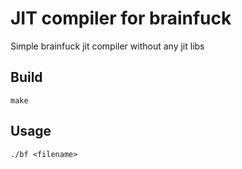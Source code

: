 # JIT compiler for brainfuck

Simple brainfuck jit compiler without any jit libs

## Build

```
make
```

## Usage


```
./bf <filename>
```